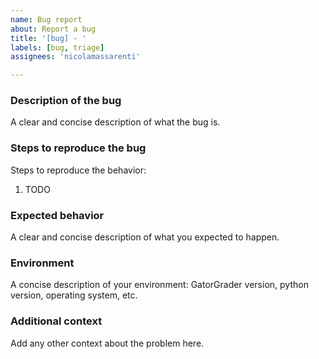 ```yaml
---
name: Bug report
about: Report a bug
title: '[bug] - '
labels: [bug, triage]
assignees: 'nicolamassarenti'

---
```


### Description of the bug
A clear and concise description of what the bug is.

### Steps to reproduce the bug
Steps to reproduce the behavior:
1. TODO

### Expected behavior
A clear and concise description of what you expected to happen.

### Environment
A concise description of your environment: GatorGrader version,
python version, operating system, etc.

### Additional context
Add any other context about the problem here.